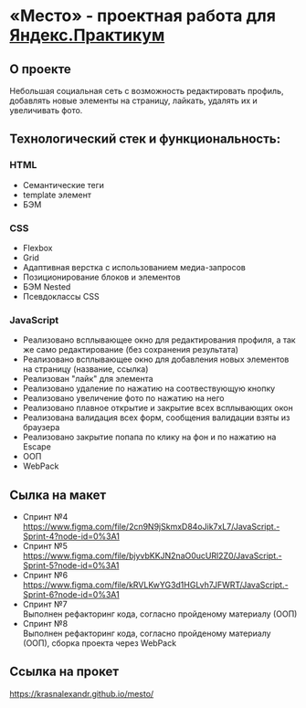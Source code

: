 # «Место» - проектная работа для [Яндекс.Практикум](https://practicum.yandex.ru/)

## О проекте
Небольшая социальная сеть с возможность редактировать профиль, добавлять новые элементы на страницу, лайкать, удалять их и увеличивать фото.

## Технологический стек и функциональность:
### HTML
* Семантические теги
* template элемент
* БЭМ
### CSS
* Flexbox
* Grid 
* Адаптивная верстка с использованием медиа-запросов
* Позиционирование блоков и элементов
* БЭМ Nested
* Псевдоклассы CSS
### JavaScript
* Реализовано всплывающее окно для редактирования профиля, а так же само редактирование (без сохранения результата)
* Реализовано всплывающее окно для добавления новых элементов на страницу (название, ссылка)
* Реализован "лайк" для элемента 
* Реализовано удаление по нажатию на соотвествующую кнопку
* Реализовано увеличение фото по нажатию на него
* Реализовано плавное открытие и закрытие всех всплывающих окон
* Реализована валидация всех форм, сообщения валидации взяты из браузера
* Реализовано закрытие попапа по клику на фон и по нажатию на Escape
* ООП
* WebPack 
## Сылка на макет
* Спринт №4  
https://www.figma.com/file/2cn9N9jSkmxD84oJik7xL7/JavaScript.-Sprint-4?node-id=0%3A1
* Спринт №5  
https://www.figma.com/file/bjyvbKKJN2naO0ucURl2Z0/JavaScript.-Sprint-5?node-id=0%3A1
* Спринт №6  
  https://www.figma.com/file/kRVLKwYG3d1HGLvh7JFWRT/JavaScript.-Sprint-6?node-id=0%3A1
* Спринт №7  
  Выполнен рефакторинг кода, согласно пройденому материалу (ООП)
* Спринт №8  
  Выполнен рефакторинг кода, согласно пройденому материалу (ООП), сборка проекта через WebPack

## Ссылка на прокет 
https://krasnalexandr.github.io/mesto/  